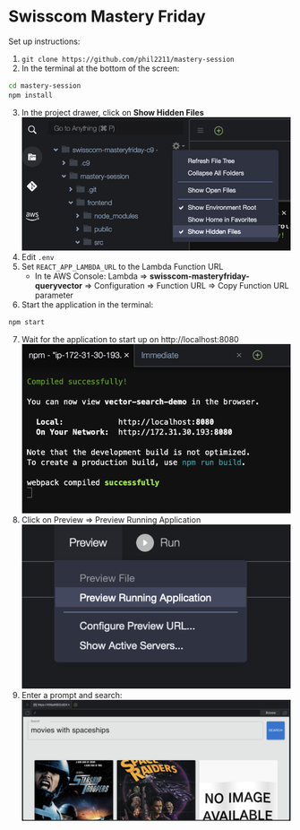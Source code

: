 # Swisscom Mastery Friday

Set up instructions:

1. `git clone https://github.com/phil2211/mastery-session`
2. In the terminal at the bottom of the screen:
```bash
cd mastery-session
npm install
```
3. In the project drawer, click on **Show Hidden Files**
![Show Hidden Files](images/c9-show-hidden.png)
4. Edit `.env`
5. Set `REACT_APP_LAMBDA_URL` to the Lambda Function URL
   * In te AWS Console: Lambda ⇒ **swisscom-masteryfriday-queryvector** ⇒ Configuration ⇒ Function URL ⇒ Copy Function URL parameter
6. Start the application in the terminal:
```bash
npm start
```
7. Wait for the application to start up on http://localhost:8080
![Application running](images/app-running.png)
8. Click on Preview ⇒ Preview Running Application
![App Running](images/c9-preview-app.png)
9. Enter a prompt and search:
![App Query](images/app-query.png)
